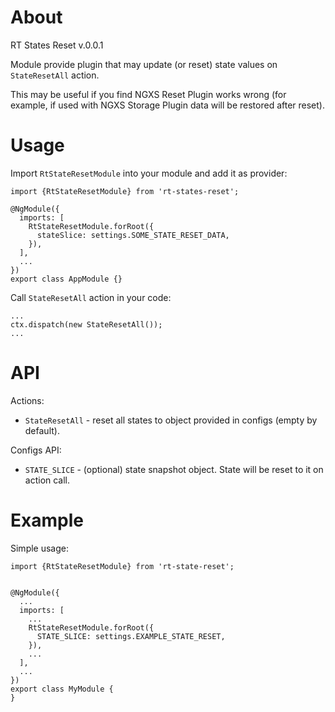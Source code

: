 # About

RT States Reset v.0.0.1

Module provide plugin that may update (or reset) state values on `StateResetAll` action.

This may be useful if you find NGXS Reset Plugin works wrong
(for example, if used with NGXS Storage Plugin data will be restored after reset).


# Usage

Import `RtStateResetModule` into your module and add it as provider:
```
import {RtStateResetModule} from 'rt-states-reset';

@NgModule({  
  imports: [
    RtStateResetModule.forRoot({
      stateSlice: settings.SOME_STATE_RESET_DATA,
    }),
  ],
  ...
})
export class AppModule {}
```

Call `StateResetAll` action in your code:
```
...
ctx.dispatch(new StateResetAll());
...
```

# API

Actions:
* `StateResetAll` - reset all states to object provided in configs (empty by default).

Configs API: 
* `STATE_SLICE` - (optional) state snapshot object. State will be reset to it on action call.

# Example

Simple usage:

```
import {RtStateResetModule} from 'rt-state-reset';


@NgModule({
  ...
  imports: [
    ...
    RtStateResetModule.forRoot({
      STATE_SLICE: settings.EXAMPLE_STATE_RESET,
    }),
    ...
  ],
  ...
})
export class MyModule {
}
```
